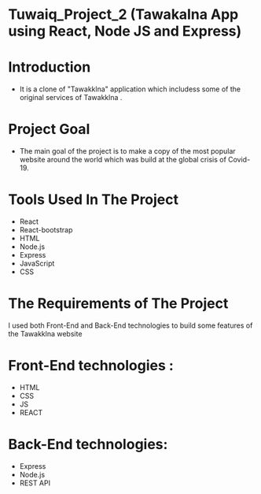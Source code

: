 # Tuwaiq_Project_2 (Tawakalna App using React, Node JS and Express)



# Introduction
- It is a clone of "Tawakklna" application which includess some of the original services of Tawakklna .

# Project Goal
- The main goal of the project is to make a copy of the most popular website around the world which was build at the global crisis of Covid-19.

# Tools Used In The Project
- React
- React-bootstrap
- HTML
- Node.js
- Express
- JavaScript
- CSS


# The Requirements of The Project
I used both Front-End and Back-End technologies to build some features of the Tawakklna website 
# Front-End technologies :
- HTML
- CSS
- JS
- REACT
# Back-End technologies:
- Express
- Node.js
- REST API